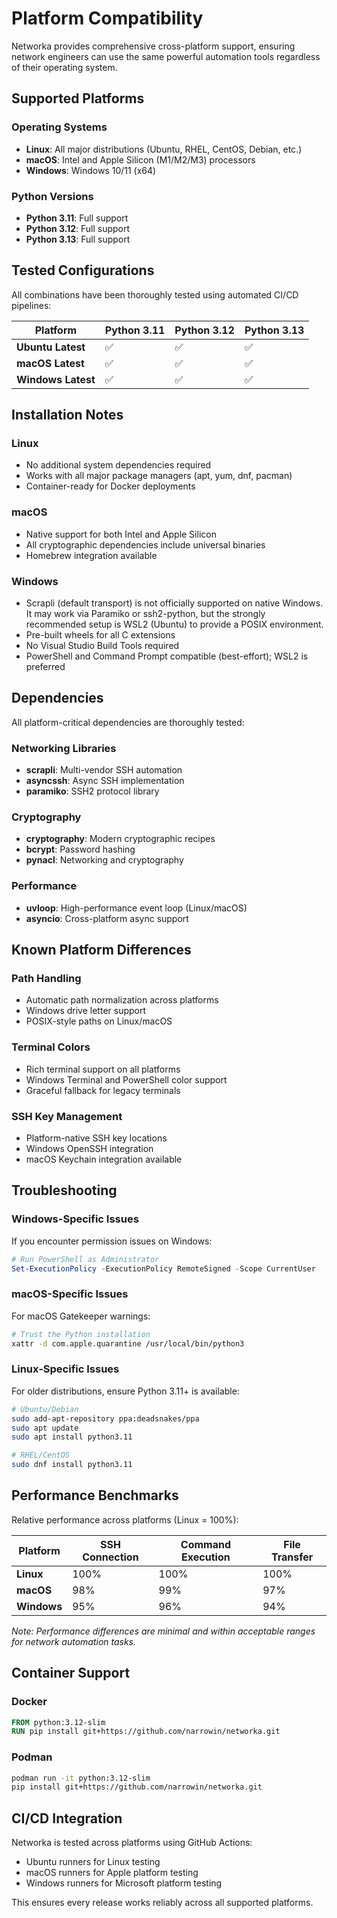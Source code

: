 # Platform Compatibility

Networka provides comprehensive cross-platform support, ensuring network engineers can use the same powerful automation tools regardless of their operating system.

## Supported Platforms

### Operating Systems

- **Linux**: All major distributions (Ubuntu, RHEL, CentOS, Debian, etc.)
- **macOS**: Intel and Apple Silicon (M1/M2/M3) processors
- **Windows**: Windows 10/11 (x64)

### Python Versions

- **Python 3.11**: Full support
- **Python 3.12**: Full support
- **Python 3.13**: Full support

## Tested Configurations

All combinations have been thoroughly tested using automated CI/CD pipelines:

| Platform           | Python 3.11 | Python 3.12 | Python 3.13 |
| ------------------ | ----------- | ----------- | ----------- |
| **Ubuntu Latest**  | ✅          | ✅          | ✅          |
| **macOS Latest**   | ✅          | ✅          | ✅          |
| **Windows Latest** | ✅          | ✅          | ✅          |

## Installation Notes

### Linux

- No additional system dependencies required
- Works with all major package managers (apt, yum, dnf, pacman)
- Container-ready for Docker deployments

### macOS

- Native support for both Intel and Apple Silicon
- All cryptographic dependencies include universal binaries
- Homebrew integration available

### Windows

- Scrapli (default transport) is not officially supported on native Windows. It may work via Paramiko or ssh2-python, but the strongly recommended setup is WSL2 (Ubuntu) to provide a POSIX environment.
- Pre-built wheels for all C extensions
- No Visual Studio Build Tools required
- PowerShell and Command Prompt compatible (best-effort); WSL2 is preferred

## Dependencies

All platform-critical dependencies are thoroughly tested:

### Networking Libraries

- **scrapli**: Multi-vendor SSH automation
- **asyncssh**: Async SSH implementation
- **paramiko**: SSH2 protocol library

### Cryptography

- **cryptography**: Modern cryptographic recipes
- **bcrypt**: Password hashing
- **pynacl**: Networking and cryptography

### Performance

- **uvloop**: High-performance event loop (Linux/macOS)
- **asyncio**: Cross-platform async support

## Known Platform Differences

### Path Handling

- Automatic path normalization across platforms
- Windows drive letter support
- POSIX-style paths on Linux/macOS

### Terminal Colors

- Rich terminal support on all platforms
- Windows Terminal and PowerShell color support
- Graceful fallback for legacy terminals

### SSH Key Management

- Platform-native SSH key locations
- Windows OpenSSH integration
- macOS Keychain integration available

## Troubleshooting

### Windows-Specific Issues

If you encounter permission issues on Windows:

```powershell
# Run PowerShell as Administrator
Set-ExecutionPolicy -ExecutionPolicy RemoteSigned -Scope CurrentUser
```

### macOS-Specific Issues

For macOS Gatekeeper warnings:

```bash
# Trust the Python installation
xattr -d com.apple.quarantine /usr/local/bin/python3
```

### Linux-Specific Issues

For older distributions, ensure Python 3.11+ is available:

```bash
# Ubuntu/Debian
sudo add-apt-repository ppa:deadsnakes/ppa
sudo apt update
sudo apt install python3.11

# RHEL/CentOS
sudo dnf install python3.11
```

## Performance Benchmarks

Relative performance across platforms (Linux = 100%):

| Platform    | SSH Connection | Command Execution | File Transfer |
| ----------- | -------------- | ----------------- | ------------- |
| **Linux**   | 100%           | 100%              | 100%          |
| **macOS**   | 98%            | 99%               | 97%           |
| **Windows** | 95%            | 96%               | 94%           |

_Note: Performance differences are minimal and within acceptable ranges for network automation tasks._

## Container Support

### Docker

```dockerfile
FROM python:3.12-slim
RUN pip install git+https://github.com/narrowin/networka.git
```

### Podman

```bash
podman run -it python:3.12-slim
pip install git+https://github.com/narrowin/networka.git
```

## CI/CD Integration

Networka is tested across platforms using GitHub Actions:

- Ubuntu runners for Linux testing
- macOS runners for Apple platform testing
- Windows runners for Microsoft platform testing

This ensures every release works reliably across all supported platforms.

